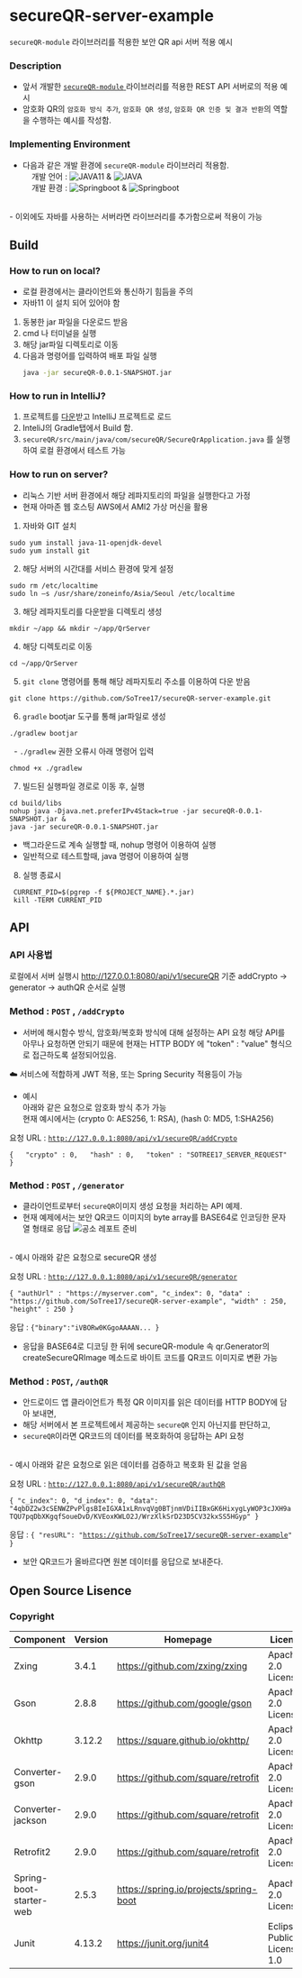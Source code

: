 # secureQR-server-example
`secureQR-module` 라이브러리를 적용한 보안 QR api 서버 적용 예시

<!--OSS_dev_competition, 공개SW 개발자 대회-->

### Description 
<!--- QR코드를 이용한 간편 결제부터, 신원 인증까지 QR코드의 활용은 더 증가하는 추세임.-->
<!--- 그런데 QR코드는 `큐싱` 이라고 하여 보안관련 이슈가 있음. --->
<!--- 따라서 QR코드가 갖는 데이터를 암호화 하는 라이브러리를 생성함으로써 IT 산업 전반의 보안과 신뢰성을 향상시키는 공개SW를 개발하고자함--->
- 앞서 개발한 <a href="https://github.com/SoTree17/secureQR-module"> `secureQR-module` </a> 라이브러리를 적용한 REST API 서버로의 적용 예시
- 암호화 QR의 `암호화 방식 추가`, `암호화 QR 생성`, `암호화 QR 인증 및 결과 반환`의 역할을 수행하는 예시를 작성함. 

### Implementing Environment
- 다음과 같은 개발 환경에 `secureQR-module` 라이브러리 적용함.<br/>
 &nbsp;&nbsp;&nbsp;&nbsp;개발 언어 : ![JAVA11](http://img.shields.io/badge/-Java11-006cb7?style=flat&logo=Java) & ![JAVA](http://img.shields.io/badge/-Javascript-006cb7?style=flat&logo=Javascript)<br/>
  &nbsp;&nbsp;&nbsp;&nbsp;개발 환경 :  ![Springboot](http://img.shields.io/badge/-Springboot2.5.4-000000?style=flat&logo=springboot) & ![Springboot](http://img.shields.io/badge/-Gradle7.1.1-006cb7?style=flat&logo=gradle)

<br/>
- 이외에도 자바를 사용하는 서버라면 라이브러리를 추가함으로써 적용이 가능

 
## Build
### How to run on local?
- 로컬 환경에서는 클라이언트와 통신하기 힘듬을 주의 
- 자바11 이 설치 되어 있어야 함
1. 동봉한 jar 파일을 다운로드 받음
2. cmd 나 터미널을 실행
3. 해당 jar파일 디렉토리로 이동
4. 다음과 명령어를 입력하여 배포 파일 실행 
     ``` sh
     java -jar secureQR-0.0.1-SNAPSHOT.jar
     ```

### How to run in IntelliJ?
1. 프로젝트를 [다운](https://github.com/SoTree17/secureQR-server-example/archive/refs/heads/main.zip)받고 IntelliJ 프로젝트로 로드
2. InteliJ의 Gradle탭에서 Build 함.
3. <code>secureQR/src/main/java/com/secureQR/SecureQrApplication.java</code> 를 실행하여 로컬 환경에서 테스트 가능

### How to run on server? 
- 리눅스 기반 서버 환경에서 해당 레파지토리의 파일을 실행한다고 가정
- 현재 아마존 웹 호스팅 AWS에서 AMI2 가상 머신을 활용
1. 자바와 GIT 설치
```
sudo yum install java-11-openjdk-devel
sudo yum install git
```
2. 해당 서버의 시간대를 서비스 환경에 맞게 설정
```
sudo rm /etc/localtime
sudo ln –s /usr/share/zoneinfo/Asia/Seoul /etc/localtime
```
3. 해당 레파지토리를 다운받을 디렉토리 생성
```
mkdir ~/app && mkdir ~/app/QrServer
```
4. 해당 디렉토리로 이동
``` 
cd ~/app/QrServer
```
5. `git clone` 명령어를 통해 해당 레파지토리 주소를 이용하여 다운 받음
```
git clone https://github.com/SoTree17/secureQR-server-example.git
```
6. `gradle` bootjar 도구를 통해 jar파일로 생성
```
./gradlew bootjar 
```
 &nbsp; - `./gradlew` 권한 오류시 아래 명령어 입력
```
chmod +x ./gradlew
```

7. 빌드된 실행파일 경로로 이동 후, 실행
```
cd build/libs
nohup java -Djava.net.preferIPv4Stack=true -jar secureQR-0.0.1-SNAPSHOT.jar & 
java -jar secureQR-0.0.1-SNAPSHOT.jar 
```
- 백그라운드로 계속 실행할 때, nohup 명령어 이용하여 실행
- 일반적으로 테스트할때, java 명령어 이용하여 실행

8. 실행 종료시
```
 CURRENT_PID=$(pgrep -f ${PROJECT_NAME}.*.jar)
 kill -TERM CURRENT_PID
```

## API
### API 사용법
로컬에서 서버 실행시 http://127.0.0.1:8080/api/v1/secureQR 기준
addCrypto -> generator -> authQR 순서로 실행


### Method : `POST` , `/addCrypto` 
- 서버에 해시함수 방식, 암호화/복호화 방식에 대해 설정하는 API 요청
해당 API를 아무나 요청하면 안되기 때문에 현재는 HTTP BODY 에 "token" : "value" 형식으로 접근하도록 설정되어있음.

☁️ 서비스에 적합하게 JWT 적용, 또는 Spring Security 적용등이 가능

- 예시  
아래와 같은 요청으로 암호화 방식 추가 가능  
  현재 예시에서는 (crypto 0: AES256, 1: RSA), (hash 0: MD5, 1:SHA256) 

요청 URL : <code>http://127.0.0.1:8080/api/v1/secureQR/addCrypto</code>  

`
{  
    "crypto" : 0,  
    "hash" : 0,  
    "token" : "SOTREE17_SERVER_REQUEST"   
}  
`


### Method : `POST` , `/generator` 
- 클라이언트로부터 `secureQR`이미지 생성 요청을 처리하는 API 예제. 
- 현재 예제에서는 보안 QR코드 이미지의 byte array를 BASE64로 인코딩한 문자열 형태로 응답
![공소 레포트 준비](https://user-images.githubusercontent.com/54317409/132018326-60096090-bdde-44c1-9fa8-66027785dc24.png)   
<br>
- 예시  
  아래와 같은 요청으로 secureQR 생성

요청 URL : <code>http://127.0.0.1:8080/api/v1/secureQR/generator</code>  

`
{
"authUrl" : "https://myserver.com",
"c_index": 0,
"data" : "https://github.com/SoTree17/secureQR-server-example",
"width" : 250,
"height" : 250
}  
`  

응답 : <code>{"binary":"iVBORw0KGgoAAAAN... } </code>

- 응답을 BASE64로 디코딩 한 뒤에 secureQR-module 속 qr.Generator의 createSecureQRImage 메소드로 바이트 코드를 QR코드 이미지로 변환 가능

### Method : `POST`, `/authQR`
- 안드로이드 앱 클라이언트가 특정 QR 이미지를 읽은 데이터를 HTTP BODY에 담아 보내면,
- 해당 서버에서 본 프로젝트에서 제공하는 `secureQR` 인지 아닌지를 판단하고,
- `secureQR`이라면 QR코드의 데이터를 복호화하여 응답하는 API 요청
<br>
- 예시  
  아래와 같은 요청으로 읽은 데이터를 검증하고 복호화 된 값을 얻음

요청 URL : <code>http://127.0.0.1:8080/api/v1/secureQR/authQR</code>  

`
{
    "c_index": 0,
    "d_index": 0,
    "data": "4qbDZ2w3cSENWZPvPlgsBIeIGXA1xLRnvqVg0BTjnmVDiIIBxGK6HixygLyWOP3cJXH9aTQU7pqDbXKgqfSoueDvD/KVEoxKWLO2J/WrzXlkSrD23D5CV32kxSS5HGyp"
}
`  

응답 : <code>{ "resURL": "https://github.com/SoTree17/secureQR-server-example" }</code>
- 보안 QR코드가 올바르다면 원본 데이터를 응답으로 보내준다.

## Open Source Lisence
### Copyright 
| Component               | Version | Homepage                               | License                    |
| ----------------------- | ------- | -------------------------------------- | -------------------------- |
| Zxing                   | 3.4.1   | https://github.com/zxing/zxing         | Apache-2.0 License         |
| Gson                    | 2.8.8   | https://github.com/google/gson         | Apache-2.0 License         |
| Okhttp                  | 3.12.2  | https://square.github.io/okhttp/       | Apache-2.0 License         |
| Converter-gson          | 2.9.0   | https://github.com/square/retrofit     | Apache-2.0 License         |
| Converter-jackson       | 2.9.0   | https://github.com/square/retrofit     | Apache-2.0 License         |
| Retrofit2               | 2.9.0   | https://github.com/square/retrofit     | Apache-2.0 License         |
| Spring-boot-starter-web | 2.5.3   | https://spring.io/projects/spring-boot | Apache-2.0 License         |
| Junit                   | 4.13.2  | https://junit.org/junit4               | Eclipse Public License 1.0 |
